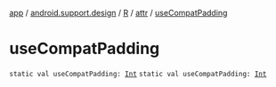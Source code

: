 [app](../../../index.md) / [android.support.design](../../index.md) / [R](../index.md) / [attr](index.md) / [useCompatPadding](.)

# useCompatPadding

`static val useCompatPadding: `[`Int`](https://kotlinlang.org/api/latest/jvm/stdlib/kotlin/-int/index.html)
`static val useCompatPadding: `[`Int`](https://kotlinlang.org/api/latest/jvm/stdlib/kotlin/-int/index.html)